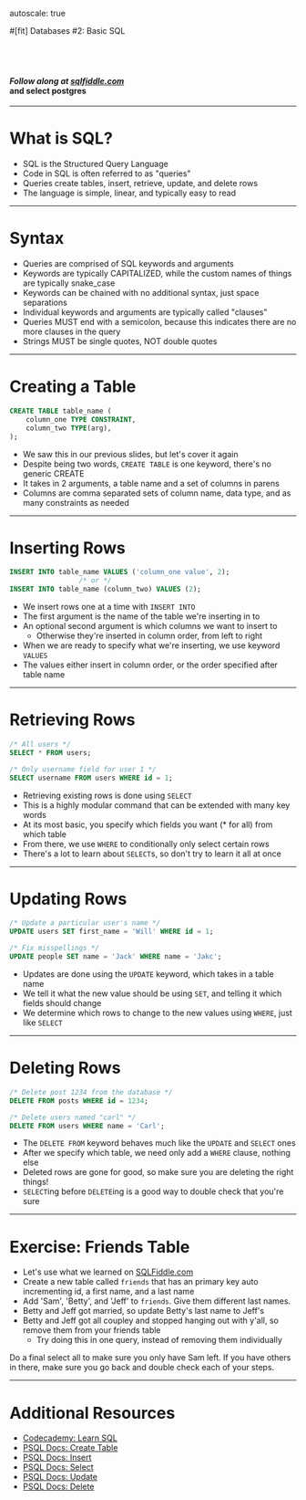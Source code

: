 autoscale: true

#[fit] Databases #2: Basic SQL

#### <br/><br/><br/>_Follow along at [sqlfiddle.com](http://sqlfiddle.com/#!15)_<br/>and select postgres

---

# What is SQL?

* SQL is the Structured Query Language
* Code in SQL is often referred to as "queries"
* Queries create tables, insert, retrieve, update, and delete rows
* The language is simple, linear, and typically easy to read

---

# Syntax

* Queries are comprised of SQL keywords and arguments
* Keywords are typically CAPITALIZED, while the custom names of things are typically snake_case
* Keywords can be chained with no additional syntax, just space separations
* Individual keywords and arguments are typically called "clauses"
* Queries MUST end with a semicolon, because this indicates there are no more clauses in the query
* Strings MUST be single quotes, NOT double quotes

---

# Creating a Table

```sql
CREATE TABLE table_name (
	column_one TYPE CONSTRAINT,
	column_two TYPE(arg),
);
```

* We saw this in our previous slides, but let's cover it again
* Despite being two words, `CREATE TABLE` is one keyword, there's no generic CREATE
* It takes in 2 arguments, a table name and a set of columns in parens
* Columns are comma separated sets of column name, data type, and as many constraints as needed

---

# Inserting Rows

```sql
INSERT INTO table_name VALUES ('column_one value', 2);
                 /* or */
INSERT INTO table_name (column_two) VALUES (2);
```

* We insert rows one at a time with `INSERT INTO`
* The first argument is the name of the table we're inserting in to
* An optional second argument is which columns we want to insert to
  * Otherwise they're inserted in column order, from left to right
* When we are ready to specify what we're inserting, we use keyword `VALUES`
* The values either insert in column order, or the order specified after table name

---

# Retrieving Rows

```sql
/* All users */
SELECT * FROM users;

/* Only username field for user 1 */
SELECT username FROM users WHERE id = 1;
```

* Retrieving existing rows is done using `SELECT`
* This is a highly modular command that can be extended with many key words
* At its most basic, you specify which fields you want (* for all) from which table
* From there, we use `WHERE` to conditionally only select certain rows
* There's a lot to learn about `SELECT`s, so don't try to learn it all at once

---

# Updating Rows

```sql
/* Update a particular user's name */
UPDATE users SET first_name = 'Will' WHERE id = 1;

/* Fix misspellings */
UPDATE people SET name = 'Jack' WHERE name = 'Jakc';
```

* Updates are done using the `UPDATE` keyword, which takes in a table name
* We tell it what the new value should be using `SET`, and telling it which fields should change
* We determine which rows to change to the new values using `WHERE`, just like `SELECT`

---

# Deleting Rows

```sql
/* Delete post 1234 from the database */
DELETE FROM posts WHERE id = 1234;

/* Delete users named "carl" */
DELETE FROM users WHERE name = 'Carl';
```

* The `DELETE FROM` keyword behaves much like the `UPDATE` and `SELECT` ones
* After we specify which table, we need only add a `WHERE` clause, nothing else
* Deleted rows are gone for good, so make sure you are deleting the right things!
* `SELECT`ing before `DELETE`ing is a good way to double check that you're sure

---

# Exercise: Friends Table

* Let's use what we learned on [SQLFiddle.com](http://sqlfiddle.com/#!15)
* Create a new table called `friends` that has an primary key auto incrementing id, a first name, and a last name
* Add 'Sam', 'Betty', and 'Jeff' to `friends`. Give them different last names.
* Betty and Jeff got married, so update Betty's last name to Jeff's
* Betty and Jeff got all coupley and stopped hanging out with y'all, so remove them from your friends table
  * Try doing this in one query, instead of removing them individually

Do a final select all to make sure you only have Sam left. If you have others in there, make sure you go back and double check each of your steps.

---

# Additional Resources

* [Codecademy: Learn SQL](https://www.codecademy.com/learn/learn-sql)
* [PSQL Docs: Create Table](https://www.postgresql.org/docs/current/static/sql-createtable.html)
* [PSQL Docs: Insert](https://www.postgresql.org/docs/current/static/sql-insert.html)
* [PSQL Docs: Select](https://www.postgresql.org/docs/current/static/sql-select.html)
* [PSQL Docs: Update](https://www.postgresql.org/docs/current/static/sql-update.html)
* [PSQL Docs: Delete](https://www.postgresql.org/docs/current/static/sql-delete.html)
